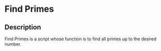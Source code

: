 # Find Primes

## Description

Find Primes is a script whose function is to find all primes up to the desired number.
